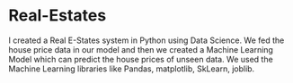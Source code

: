 # Real-Estates

I created a Real E-States system in Python using Data Science. We fed the house price data in our model and then we created a Machine Learning Model which can predict the house prices of unseen data. We used the Machine Learning libraries like Pandas, matplotlib, SkLearn, joblib.
